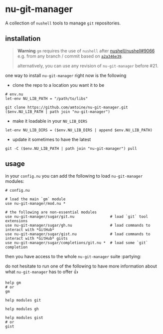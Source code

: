 # nu-git-manager
A collection of `nushell` tools to manage `git` repositories.

## installation
> **Warning**
> `gm` requires the use of `nushell` after [nushell/nushell#9066]
> e.g. from any branch / commit based on [`a2a346e39`].
>
> alternatively, you can use any revision of `nu-git-manager`
> before #21.

one way to install `nu-git-manager` right now is the following
- clone the repo to a location you want it to be
```nu
# env.nu
let-env NU_LIB_PATH = "/path/to/libs"
```
```nu
git clone https://github.com/amtoine/nu-git-manager.git ($env.NU_LIB_PATH | path join "nu-git-manager")
```
- make it loadable in your `NU_LIB_DIRS`
```nu
let-env NU_LIB_DIRS = ($env.NU_LIB_DIRS | append $env.NU_LIB_PATH)
```
- update it sometimes to have the latest
```nu
git -C ($env.NU_LIB_PATH | path join "nu-git-manager") pull
```

## usage
in your `config.nu` you can add the following to load `nu-git-manager` modules:
```nu
# config.nu

# load the main `gm` module
use nu-git-manager/mod.nu *

# the following are non-essential modules
use nu-git-manager/sugar/git.nu                # load `git` tool extensions
use nu-git-manager/sugar/gh.nu                 # load commands to interact with *GitHub*
use nu-git-manager/sugar/gist.nu               # load commands to interact with *GitHub* gists
use nu-git-manager/sugar/completions/git.nu *  # load some `git` completion
```

then you have access to the whole `nu-git-manager` suite :partying:

do not hesitate to run one of the following to have more information about what `nu-git-manager` has to offer :thumbsup:
```nu
help gm
# or
gm
```
```nu
help modules git
```
```nu
help modules gh
```
```nu
help modules gist
# or
gist
```

[nushell/nushell#9066]: https://github.com/nushell/nushell/pull/9066
[`a2a346e39`]: https://github.com/nushell/nushell/commit/a2a346e39c53e386b97d8d7f9a05ed58298e8789
